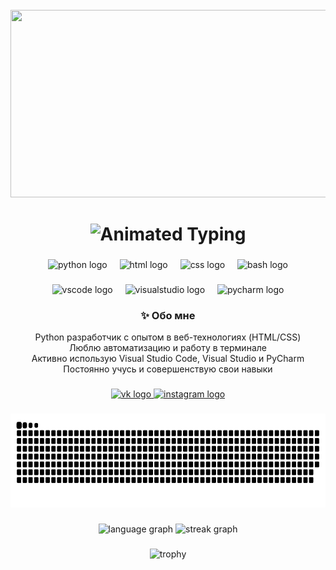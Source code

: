 <br clear="both">

<div align="center">
  <img height="300" width="600" src="https://user-images.githubusercontent.com/74038190/225813708-98b745f2-7d22-48cf-9150-083f1b00d6c9.gif"  />
</div>


<h1 align="center">
  <img src="https://readme-typing-svg.demolab.com?font=Fira+Code&weight=600&size=32&duration=4000&pause=1000&color=67E8F9&center=true&vCenter=true&width=500&lines=🐉+Flowseal;Experienced+Coder" alt="Animated Typing" />
</h1>

###

<div align="center">
  <img src="https://skillicons.dev/icons?i=python" height="45" alt="python logo" />
  <img width="12" />
  <img src="https://skillicons.dev/icons?i=html" height="45" alt="html logo" />
  <img width="12" />
  <img src="https://skillicons.dev/icons?i=css" height="45" alt="css logo" />
  <img width="12" />
  <img src="https://skillicons.dev/icons?i=bash" height="45" alt="bash logo" />
</div>

###

<div align="center">
  <img src="https://skillicons.dev/icons?i=vscode" height="45" alt="vscode logo" />
  <img width="12" />
  <img src="https://cdn.jsdelivr.net/gh/devicons/devicon/icons/visualstudio/visualstudio-plain.svg" height="45" alt="visualstudio logo" />
  <img width="12" />
  <img src="https://cdn.jsdelivr.net/gh/devicons/devicon/icons/pycharm/pycharm-original.svg" height="45" alt="pycharm logo" />
</div>

###

<h3 align="center">✨ Обо мне</h3>
<p align="center">
  Python разработчик с опытом в веб-технологиях (HTML/CSS)<br>
  Люблю автоматизацию и работу в терминале<br>
  Активно использую Visual Studio Code, Visual Studio и PyCharm<br>
  Постоянно учусь и совершенствую свои навыки
</p>

###

<div align="center">
  <a href="https://vk.com/ttimofeev7" target="_blank">
    <img src="https://img.shields.io/badge/VK-%230077B5.svg?logo=VK&logoColor=white&style=for-the-badge" height="35" alt="vk logo" />
  </a>
  <a href="https://www.instagram.com/tim4087_?igsh=d3psN2FlZnlwMGU4" target="_blank">
    <img src="https://img.shields.io/badge/Instagram-%23E4405F.svg?logo=Instagram&logoColor=white&style=for-the-badge" height="35" alt="instagram logo" />
  </a>
</div>

###

<div align="center">
  <picture>
    <source media="(prefers-color-scheme: dark)" srcset="https://raw.githubusercontent.com/Flowseal/Flowseal/output/github-contribution-grid-snake-dark.svg" />
    <source media="(prefers-color-scheme: light)" srcset="https://raw.githubusercontent.com/Flowseal/Flowseal/output/github-contribution-grid-snake.svg" />
    <img alt="github-snake" src="https://raw.githubusercontent.com/Flowseal/Flowseal/output/github-contribution-grid-snake.svg" height="150" />
  </picture>
</div>

###

<div align="center">
  <img src="https://github-readme-stats.vercel.app/api/top-langs?username=Flowseal&locale=ru&hide_title=true&layout=compact&card_width=320&langs_count=6&theme=react&hide_border=true" height="150" alt="language graph" />  
  <img src="https://streak-stats.demolab.com?user=Flowseal&theme=react&mode=weekly&hide_border=true" height="150" alt="streak graph" />
</div>

###

<div align="center">
  <img src="https://github-profile-trophy.vercel.app/?username=Flowseal&theme=radical&no-frame=true&no-bg=true&margin-w=15&row=2&column=4" alt="trophy" />
</div>
